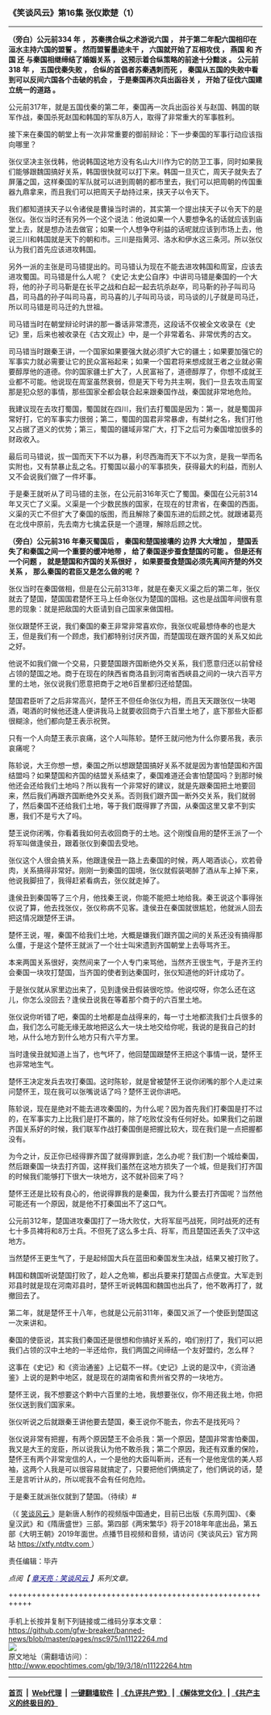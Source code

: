 ### 《笑谈风云》第16集 张仪欺楚（1）
------------------------

<p>
 <strong>
  （旁白）公元前334
 </strong>
 <strong>
  年
 </strong>
 <strong>
  ，
 </strong>
 <strong>
  苏秦携合纵之术游说六国
 </strong>
 <strong>
  ，
 </strong>
 <strong>
  并于第二年配六国相印在洹水主持六国的盟誓
 </strong>
 <strong>
  。
 </strong>
 <strong>
  然而盟誓墨迹未干
 </strong>
 <strong>
  ，
 </strong>
 <strong>
  六国就开始了互相攻伐
 </strong>
 <strong>
  ，
 </strong>
 <strong>
  燕国
 </strong>
 <strong>
  和
 </strong>
 <strong>
  齐国
 </strong>
 <strong>
  还
 </strong>
 <strong>
  与秦国相继缔结了婚姻关系
 </strong>
 <strong>
  ，
 </strong>
 <strong>
  这预示着合纵策略的前途十分黯淡
 </strong>
 <strong>
  。
 </strong>
 <strong>
  公元前318
 </strong>
 <strong>
  年
 </strong>
 <strong>
  ，
 </strong>
 <strong>
  五国伐秦失败
 </strong>
 <strong>
  ，
 </strong>
 <strong>
  合纵的首倡者苏秦遇刺而死
 </strong>
 <strong>
  ，
 </strong>
 <strong>
  秦国从五国的失败中看到可以反间六国各个击破的机会
 </strong>
 <strong>
  ，
 </strong>
 <strong>
  于是秦国再次兵出函谷关
 </strong>
 <strong>
  ，
 </strong>
 <strong>
  开始了征伐六国建立统一的道路
 </strong>
 <strong>
  。
 </strong>
</p>
<p>
 公元前317年，就是五国伐秦的第二年，秦国再一次兵出函谷关与赵国、韩国的联军作战，秦国杀死赵国和韩国的军队8万人，取得了非常重大的军事胜利。
</p>
<p>
 接下来在秦国的朝堂上有一次非常重要的御前辩论：下一步秦国的军事行动应该指向哪里？
</p>
<p>
 张仪坚决主张伐韩，他说韩国这地方没有名山大川作为它的防卫工事，同时如果我们能够跟魏国搞好关系，韩国很快就可以打下来。韩国一旦灭亡，周天子就失去了屏藩之国，这样秦国的军队就可以进到周朝的都市里去，我们可以把周朝的传国重器九鼎拿来，而且我们可以把周天子劫持过来，挟天子以令天下。
</p>
<p>
 我们都知道挟天子以令诸侯是曹操当时讲的，其实第一个提出挟天子以令天下的是张仪。张仪当时还有另外一个这个说法：他说如果一个人要想争名的话就应该到庙堂上去，就是想办法去做官；如果一个人想争夺利益的话呢就应该到市场上去，他说三川和韩国就是天下的朝和市。三川是指黄河、洛水和伊水这三条河。所以张仪认为我们首先应该进攻韩国。
</p>
<p>
 另外一派的主张是司马错提出的。司马错认为现在不能去进攻韩国和周室，应该去进攻蜀国。司马错是什么人呢？《史记‧太史公自序》中讲司马错是秦国的一个大将，他的孙子司马靳是在长平之战和白起一起去坑杀赵卒，司马靳的孙子叫司马昌，司马昌的孙子叫司马喜，司马喜的儿子叫司马谈，司马谈的儿子就是司马迁，所以司马错是司马迁的九世祖。
</p>
<p>
 司马错当时在朝堂辩论时讲的那一番话非常漂亮，这段话不仅被全文收录在《史记》里，后来也被收录在《古文观止》中，是一个非常着名、非常优秀的古文。
</p>
<p>
 司马错当时跟秦王讲，一个国家如果要强大就必须扩大它的疆土；如果要加强它的军事实力就必需要让它的民众富裕起来；如果一个国君将来想成就王者之业就必需要醇厚他的道德。你的国家疆土扩大了，人民富裕了，道德醇厚了，你想不成就王业都不可能。他说现在周室虽然衰弱，但是天下号为共主啊，我们一旦去攻击周室那是犯众怒的事情，那些国家全都会联合起来跟秦国作战，秦国就非常地危险。
</p>
<p>
 我建议现在去攻打蜀国，蜀国就在四川，我们去打蜀国是因为：第一，就是蜀国非常好打，它的军事实力很弱；第二，蜀国的国君非常暴虐，有桀纣之名，我们打他又占据了道义的优势；第三，蜀国的疆域非常广大，打下之后可为秦国增加很多的财政收入。
</p>
<p>
 最后司马错说，拔一国而天下不以为暴，利尽西海而天下不以为贪，是我一举而名实附也，又有禁暴止乱之名。打蜀国以最小的军事损失，获得最大的利益，而别人又不会说我们做了一件坏事。
</p>
<p>
 于是秦王就听从了司马错的主张，在公元前316年灭亡了蜀国。秦国在公元前314年又灭亡了义渠。义渠是一个少数民族的国家，在现在的甘肃省，在秦国的西面。义渠的灭亡不但扩大了秦国的版图，而且解除了秦国东进的后顾之忧。就跟诸葛亮在北伐中原前，先去南方七擒孟获是一个道理，解除后顾之忧。
</p>
<p>
 <strong>
  （旁白）公元前316
 </strong>
 <strong>
  年秦灭蜀国后
 </strong>
 <strong>
  ，
 </strong>
 <strong>
  秦国和楚国接壤的
 </strong>
 <strong>
  边界
 </strong>
 <strong>
  大大增加
 </strong>
 <strong>
  ，
 </strong>
 <strong>
  楚国丢失了和秦国之间一个重要的缓冲地带
 </strong>
 <strong>
  ，
 </strong>
 <strong>
  给了秦国逐步蚕食楚国的可能
 </strong>
 <strong>
  。
 </strong>
 <strong>
  但是还有一个问题
 </strong>
 <strong>
  ，
 </strong>
 <strong>
  就是楚国和齐国的关系很好
 </strong>
 <strong>
  ，
 </strong>
 <strong>
  如果要蚕食楚国必须先离间齐楚的外交关系
 </strong>
 <strong>
  ，
 </strong>
 <strong>
  那么秦国的君臣又是怎么做的呢
 </strong>
 <strong>
  ？
 </strong>
</p>
<p>
 张仪当时在秦国做相，但是在公元前313年，就是在秦灭义渠之后的第二年，张仪就去了楚国，楚国国君楚怀王马上任命张仪为楚国的国相。这也是战国年间很有意思的现象：就是把敌国的大臣请到自己国家来做国相。
</p>
<p>
 张仪跟楚怀王说，我们秦国的秦王非常非常喜欢你，我张仪呢最想侍奉的也是大王，但是我们有一个顾虑，我们都特别讨厌齐国，而楚国现在跟齐国的关系又如此之好。
</p>
<p>
 他说不如我们做一个交易，只要楚国跟齐国断绝外交关系，我们愿意归还以前曾经占领的楚国之地。商于在现在的陕西省商洛县到河南省西峡县之间的一块六百平方里的土地，张仪说我们愿意把商于之地6百里都归还给楚国。
</p>
<p>
 楚国君臣听了之后非常高兴，楚怀王不但任命张仪为相，而且天天跟张仪一块喝酒，喝酒的时候他还逢人便讲我马上就要收回商于六百里土地了，底下那些大臣都很糊涂，他们都向楚王表示祝贺。
</p>
<p>
 只有一个人向楚王表示哀痛，这个人叫陈轸。楚怀王就问他为什么你要吊我，表示哀痛呢？
</p>
<p>
 陈轸说，大王你想一想，秦国之所以想跟楚国搞好关系不就是因为害怕楚国和齐国结盟吗？如果楚国和齐国的结盟关系结束了，秦国难道还会害怕楚国吗？到那时候他还会还给我们土地吗？所以我有一个非常好的建议，就是先跟秦国把土地要回来，然后我们再跟齐国断绝外交关系。否则我们跟齐国一断外交关系，我们就弱了，然后秦国不还给我们土地，等于我们既得罪了齐国，从秦国这里又拿不到实惠，我们不是亏大了吗。
</p>
<p>
 楚王说你闭嘴，你看着我如何去收回商于的土地。这个刚愎自用的楚怀王派了一个将军叫做逢侯丑，跟着张仪到秦国去受地。
</p>
<p>
 张仪这个人很会搞关系，他跟逢侯丑一路上去秦国的时候，两人喝酒谈心，欢若骨肉，关系搞得非常好。刚刚一到秦国的国境，张仪就假装喝醉了酒从车上掉下来，他说我脚扭了，我得赶紧看病去，张仪就走掉了。
</p>
<p>
 逢侯丑到秦国等了三个月，他找秦王说，你能不能把土地给我。秦王说这个事得张仪说了算，他去找张仪，张仪称病不见客。逢侯丑在秦国就很尴尬，他就派人回去把这情况跟楚怀王讲。
</p>
<p>
 楚怀王说，喔，秦国不给我们土地，大概是嫌我们跟齐国之间的关系还没有搞得那么僵，于是这个楚怀王就派了一个壮士叫宋遗到齐国朝堂上去辱骂齐王。
</p>
<p>
 本来两国关系很好，突然间来了一个人专门来骂他，当然齐王很生气，于是齐王约会秦国一块攻打楚国，当齐国的使者到达秦国时，张仪知道他的奸计成功了。
</p>
<p>
 于是张仪就从家里边出来了，见到逢侯丑假装很吃惊。他说哎呀，你怎么还在这儿，你怎么没回去？逢侯丑说我在等着那个商于的六百里土地。
</p>
<p>
 张仪说你听错了吧，秦国的土地都是血战得来的，每一寸土地都流我们士兵很多的血，我们怎么可能无缘无故地把这么大一块土地交给你呢，我说的是我自己的封地，从什么地方到什么地方只有六平方里。
</p>
<p>
 当时逢侯丑就知道上当了，也气坏了，他回楚国跟楚怀王把这个事情一说，楚怀王也非常地生气。
</p>
<p>
 楚怀王决定发兵去攻打秦国。这时陈轸，就是曾被楚怀王说你闭嘴的那个人走过来问楚怀王，现在我可以张嘴说话了吗？楚怀王说你讲吧。
</p>
<p>
 陈轸说，现在是绝对不能去进攻秦国的，为什么呢？因为首先我们打秦国是打不过的，在军事实力上比我们是打不赢的，除了吃败仗没有任何好处。如果我们之前跟齐国关系好的时候，我们联军作战打秦国倒是把握比较大，现在我们是一点把握都没有。
</p>
<p>
 为今之计，反正你已经得罪齐国了就得罪到底，怎么办呢？我们割一个城给秦国，然后跟秦国一块去打齐国，这样我们虽然在这地方损失了一个城，但是我们打齐国的时候我们能够打下很大一块地方，这不就补回来了吗？
</p>
<p>
 楚怀王还是比较有良心的，他说得罪我的是秦国，我为什么要去打齐国呢？当然他可能还有一个原因，就是他不打秦国出不了这口气。
</p>
<p>
 公元前312年，楚国进攻秦国打了一场大败仗，大将军屈丐战死，同时战死的还有七十多员裨将和8万士兵。不但死了这么多士兵、将军，而且楚国还丢失了汉中这地方。
</p>
<p>
 当然楚怀王更生气了，于是起倾国大兵在蓝田和秦国发生决战，结果又被打败了。
</p>
<p>
 韩国和魏国听说楚国打败了，趁人之危嘛，都出兵要来打楚国占点便宜。大军走到邓县时就是现在河南邓县时，楚怀王听说韩国和魏国也出兵了，他不敢再打了，就撤回去了。
</p>
<p>
 第二年，就是楚怀王十八年，也就是公元前311年，秦国又派了一个使臣到楚国这一次来讲和。
</p>
<p>
 秦国的使臣说，其实我们秦国还是很想和你搞好关系的，咱们别打了，我们可以把我们占领的汉中土地的一半还给你，我们两国之间缔结一个友好盟约，怎么样？
</p>
<p>
 这事在《史记》和《资治通鉴》上记载不一样。《史记》上说的是汉中，《资治通鉴》上说的是黔中地区，就是现在的湖南省和贵州省交界的一块地方。
</p>
<p>
 楚怀王说，我不想要这个黔中六百里的土地，我想要张仪，你不用还我土地，你把张仪送到我们国家来。
</p>
<p>
 张仪听说之后就跟秦王讲他要去楚国，秦王说你不能去，你去不是找死吗？
</p>
<p>
 张仪说非常有把握，有两个原因楚王不会杀我：第一个原因，楚国非常害怕秦国，我又是大王的宠臣，所以说我认为他不敢杀我；第二个原因，我还有双重的保险，楚怀王有两个非常宠信的人，一个是他的大臣叫靳尚，还有一个是他宠信的美人郑袖，这两个人我是可以很容易就搞定了，只要把他们俩搞定了，他们俩说的话，楚王是言听计从的，所以呢我不会有任何危险。
</p>
<p>
 于是秦王就派张仪就到了楚国。（待续）#
</p>
<p>
 （《
 <a href="http://www.epochtimes.com/gb/tag/%E7%AC%91%E8%B0%88%E9%A3%8E%E4%BA%91.html">
  笑谈风云
 </a>
 》是新唐人制作的视频版中国通史，目前已出版《东周列国》、《秦皇汉武》和《隋唐盛世》三部。第四部《两宋繁华》将于2018年年底出品，第五部《大明王朝》2019年面世。点播节目视频和音频，请访问《笑谈风云》官方网站
 <a href="https://xtfy.ntdtv.com" rel="noopener noreferrer" target="_blank">
  https://xtfy.ntdtv.com
 </a>
 ）
</p>
<p>
 责任编辑：毕卉
</p>
<p>
 <em>
  点阅【
  <span style="color: #000080;">
   <a href="http://www.epochtimes.com/gb/tag/%E7%AB%A0%E5%A4%A9%E4%BA%AE%EF%BC%9A%E7%AC%91%E8%AB%87%E9%A2%A8%E9%9B%B2.html" style="color: #000080;">
    章天亮：笑谈风云
   </a>
  </span>
  】系列文章。
 </em>
</p>

+++++++++++++++++++++++++++++++++++++++++++++++++++++++++++<br/><br/>
手机上长按并复制下列链接或二维码分享本文章：<br/>
https://github.com/gfw-breaker/banned-news/blob/master/pages/nsc975/n11122264.md <br/>
<a href='https://github.com/gfw-breaker/banned-news/blob/master/pages/nsc975/n11122264.md'><img src='https://github.com/gfw-breaker/banned-news/blob/master/pages/nsc975/n11122264.md.png'/></a> <br/>
原文地址（需翻墙访问）：http://www.epochtimes.com/gb/19/3/18/n11122264.htm


------------------------
#### [首页](https://github.com/gfw-breaker/banned-news/blob/master/README.md) &nbsp;|&nbsp; [Web代理](https://github.com/labour-camp/helloworld) &nbsp;|&nbsp; [一键翻墙软件](https://github.com/gfw-breaker/nogfw/blob/master/README.md) &nbsp;| [《九评共产党》](https://github.com/gfw-breaker/9ping.md/blob/master/README.md#九评之一评共产党是什么) | [《解体党文化》](https://github.com/gfw-breaker/jtdwh.md/blob/master/README.md) | [《共产主义的终极目的》](https://github.com/gfw-breaker/gczydzjmd.md/blob/master/README.md)

